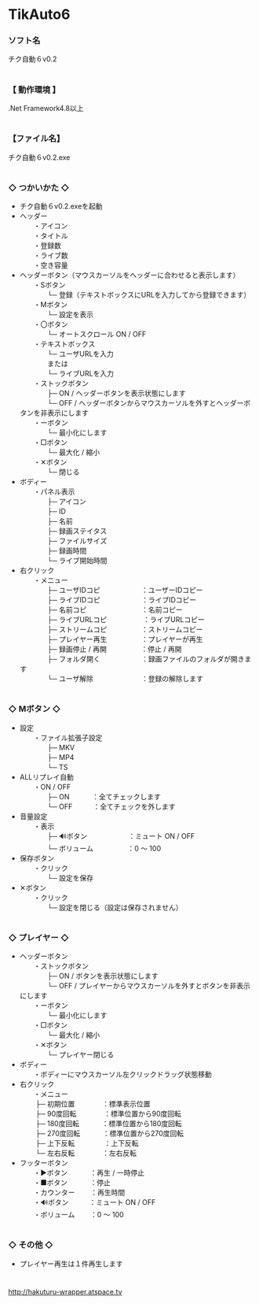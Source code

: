 # TikAuto6

### ソフト名
チク自動６v0.2

# 
### 【 動作環境 】
.Net Framework4.8以上

# 
### 【ファイル名】
チク自動６v0.2.exe

# 
### ◇ つかいかた ◇
- チク自動６v0.2.exeを起動
- ヘッダー  
　　・アイコン  
　　・タイトル  
　　・登録数  
　　・ライブ数  
　　・空き容量  
- ヘッダーボタン（マウスカーソルをヘッダーに合わせると表示します）  
　　・Sボタン  
　　　　└─ 登録（テキストボックスにURLを入力してから登録できます）  
　　・Mボタン  
　　　　└─ 設定を表示  
　　・〇ボタン  
　　　　└─ オートスクロール ON / OFF  
　　・テキストボックス  
　　　　└─ ユーザURLを入力  
　　　　または  
　　　　└─ ライブURLを入力  
　　・ストックボタン  
　　　　├─ ON / ヘッダーボタンを表示状態にします  
　　　　└─ OFF / ヘッダーボタンからマウスカーソルを外すとヘッダーボタンを非表示にします  
　　・ーボタン  
　　　　└─ 最小化にします  
　　・□ボタン  
　　　　└─ 最大化 / 縮小  
　　・✕ボタン  
　　　　└─ 閉じる  
- ボディー  
　　・パネル表示  
　　　　├─ アイコン  
　　　　├─ ID  
　　　　├─ 名前  
　　　　├─ 録画ステイタス  
　　　　├─ ファイルサイズ  
　　　　├─ 録画時間  
　　　　└─ ライブ開始時間  
- 右クリック  
　　・メニュー  
　　　　├─ ユーザIDコピ　　　　　　：ユーザーIDコピー  
　　　　├─ ライブIDコピ　　　　　　：ライブIDコピー  
　　　　├─ 名前コピ　　　　　　　　：名前コピー  
　　　　├─ ライブURLコピ　　 　　　：ライブURLコピー  
　　　　├─ ストリームコピ　　　　　：ストリームコピー  
　　　　├─ プレイヤー再生　　　　　：プレイヤーが再生  
　　　　├─ 録画停止 / 再開　　　　　：停止 / 再開  
　　　　├─ フォルダ開く　　　　　　：録画ファイルのフォルダが開きます  
　　　　└─ ユーザ解除　　　　　　　：登録の解除します  

# 
### ◇ Mボタン ◇
- 設定   
　　・ファイル拡張子設定  
　　　　├─ MKV  
　　　　├─ MP4  
　　　　└─ TS  
- ALLリプレイ自動   
　　・ON / OFF  
　　　　├─ ON 　　　：全てチェックします  
　　　　└─ OFF　　　：全てチェックを外します  
- 音量設定   
　　・表示  
　　　　├─ 🔊ボタン　　　　　　：ミュート ON / OFF  
　　　　└─ ボリューム　　　　　：0 ～ 100  
- 保存ボタン  
　　・クリック  
　　　　└─ 設定を保存  
- ✕ボタン  
　　・クリック  
　　　　└─ 設定を閉じる（設定は保存されません）  

# 
### ◇ プレイヤー ◇
- ヘッダーボタン  
　　・ストックボタン  
　　　　├─ ON / ボタンを表示状態にします  
　　　　└─ OFF / プレイヤーからマウスカーソルを外すとボタンを非表示にします  
　　・ーボタン  
　　　　└─ 最小化にします  
　　・□ボタン  
　　　　└─ 最大化 / 縮小  
　　・✕ボタン  
　　　　└─ プレイヤー閉じる  
- ボディー  
　　・ボディーにマウスカーソル左クリックドラッグ状態移動  
- 右クリック  
　　・メニュー  
　　   ├─ 初期位置　　　　：標準表示位置  
　　   ├─ 90度回転　　　　：標準位置から90度回転  
　　   ├─ 180度回転　　　 ：標準位置から180度回転  
　　   ├─ 270度回転　　 　：標準位置から270度回転  
　　   ├─ 上下反転　　 　　：上下反転  
　　   └─ 左右反転　　　　：左右反転  
- フッターボタン  
　　・▶ボタン　 　　：再生 / 一時停止  
　　・■ボタン　　　 ：停止  
　　・カウンター　　 ：再生時間  
　　・🔊ボタン　　　：ミュート ON / OFF  
　　・ボリューム　　 ：0 ～ 100  

# 
### ◇ その他 ◇
- プレイヤー再生は１件再生します  

# 
http://hakuturu-wrapper.atspace.tv
